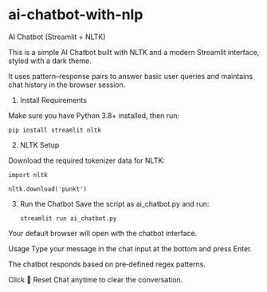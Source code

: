 # ai-chatbot-with-nlp
 AI Chatbot (Streamlit + NLTK)
 
This is a simple AI Chatbot built with NLTK and a modern Streamlit interface, styled with a dark theme.

It uses pattern–response pairs to answer basic user queries and maintains chat history in the browser session.

 1. Install Requirements

Make sure you have Python 3.8+ installed, then run:


    pip install streamlit nltk

 2. NLTK Setup
    
  Download the required tokenizer data for NLTK:

    import nltk

    nltk.download('punkt')

 3. Run the Chatbot
Save the script as ai_chatbot.py and run:

        streamlit run ai_chatbot.py
 Your default browser will open with the chatbot interface.

Usage
Type your message in the chat input at the bottom and press Enter.

The chatbot responds based on pre‑defined regex patterns.

Click 🔄 Reset Chat anytime to clear the conversation.
